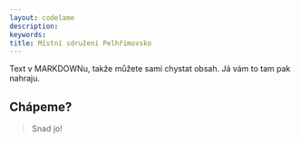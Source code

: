 ```yaml
---
layout: codelame
description:
keywords:
title: Místní sdružení Pelhřimovsko
---
```


Text v MARKDOWNu, takže můžete sami chystat obsah. Já vám to tam pak nahraju.

## Chápeme?

> Snad jo!
